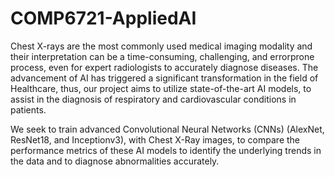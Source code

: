 # COMP6721-AppliedAI
Chest X-rays are the most commonly used medical imaging modality and their interpretation can be a time-consuming, challenging, and errorprone process, even for expert radiologists to accurately diagnose diseases. The advancement of AI has triggered a significant transformation in the field of Healthcare, thus, our project aims to utilize state-of-the-art AI models, to assist in the diagnosis of respiratory and cardiovascular conditions in patients. 

We seek to train advanced Convolutional Neural Networks (CNNs) (AlexNet, ResNet18, and Inceptionv3), with Chest X-Ray images, to compare the performance metrics of these AI models to identify the underlying trends in the data and to diagnose abnormalities accurately.
